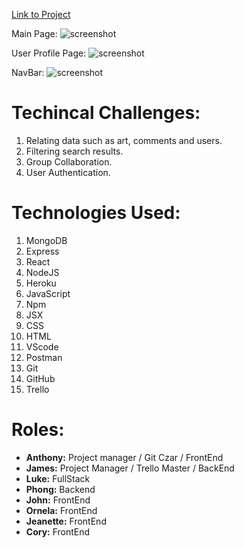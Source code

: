 
[Link to Project](https://atelier-collaboration.herokuapp.com
)


Main  Page:
![screenshot](https://i.imgur.com/aPydPtB.png)

User Profile Page:
![screenshot](https://i.imgur.com/D9VnuxF.png)

NavBar:
![screenshot](https://i.imgur.com/ez1UeVR.png)

# Techincal Challenges:

1. Relating data such as art, comments and users.
2. Filtering search results.
3. Group Collaboration.
4. User Authentication.

# Technologies Used:

1. MongoDB
2. Express
3. React
4. NodeJS
5. Heroku
6. JavaScript
7. Npm
8. JSX
9. CSS
10. HTML
11. VScode
12. Postman
13. Git
14. GitHub
15. Trello

# Roles:
- **Anthony:** Project manager / Git Czar / FrontEnd
- **James:**	Project Manager / Trello Master / BackEnd
- **Luke:**	FullStack
- **Phong:**  Backend
- **John:** 	FrontEnd
- **Ornela:** 	FrontEnd
- **Jeanette:** FrontEnd
- **Cory:** 	FrontEnd